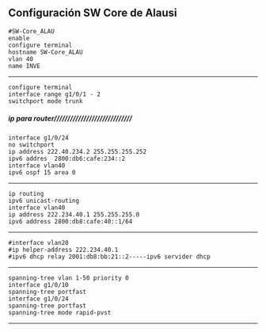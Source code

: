 ## Configuración SW Core de Alausi
    #SW-Core_ALAU
    enable
    configure terminal
    hostname SW-Core_ALAU
    vlan 40
    name INVE
---
    configure terminal
    interface range g1/0/1 - 2
    switchport mode trunk
##### ip para router/////////////////////////////
    interface g1/0/24
    no switchport
    ip address 222.40.234.2 255.255.255.252
    ipv6 addres  2800:db6:cafe:234::2
    interface vlan40
    ipv6 ospf 15 area 0
---
    ip routing
    ipv6 unicast-routing
    interface vlan40
    ip address 222.234.40.1 255.255.255.0
    ipv6 address 2800:db8:cafe:40::1/64
---
    #interface vlan20
    #ip helper-address 222.234.40.1
    #ipv6 dhcp relay 2001:db8:bb:21::2-----ipv6 servider dhcp
---
    spanning-tree vlan 1-50 priority 0
    interface g1/0/10
    spanning-tree portfast
    interface g1/0/24
    spanning-tree portfast
    spanning-tree mode rapid-pvst
---


